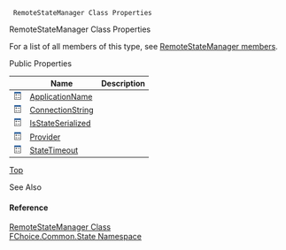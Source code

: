 ﻿     RemoteStateManager Class Properties                                                   

RemoteStateManager Class Properties

For a list of all members of this type, see [RemoteStateManager members](FChoice.Common~FChoice.Common.State.RemoteStateManager_members.md).

Public Properties

|   | Name | Description |
| --- | --- | --- |
| ![Public Property](dotnetimages/publicProperty.png) | [ApplicationName](FChoice.Common~FChoice.Common.State.RemoteStateManager~ApplicationName.md) |   |
| ![Public Property](dotnetimages/publicProperty.png) | [ConnectionString](FChoice.Common~FChoice.Common.State.RemoteStateManager~ConnectionString.md) |   |
| ![Public Property](dotnetimages/publicProperty.png) | [IsStateSerialized](FChoice.Common~FChoice.Common.State.RemoteStateManager~IsStateSerialized.md) |   |
| ![Public Property](dotnetimages/publicProperty.png) | [Provider](FChoice.Common~FChoice.Common.State.RemoteStateManager~Provider.md) |   |
| ![Public Property](dotnetimages/publicProperty.png) | [StateTimeout](FChoice.Common~FChoice.Common.State.RemoteStateManager~StateTimeout.md) |   |

[Top](#top)

See Also

#### Reference

[RemoteStateManager Class](FChoice.Common~FChoice.Common.State.RemoteStateManager.md)  
[FChoice.Common.State Namespace](FChoice.Common~FChoice.Common.State_namespace.md)